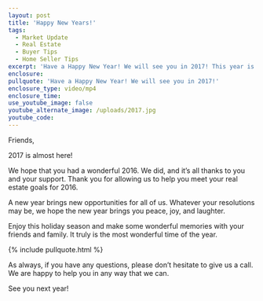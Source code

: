 ```yaml
---
layout: post
title: 'Happy New Years!'
tags:
  - Market Update
  - Real Estate
  - Buyer Tips
  - Home Seller Tips
excerpt: 'Have a Happy New Year! We will see you in 2017! This year is going to the the best year ever.'
enclosure:
pullquote: 'Have a Happy New Year! We will see you in 2017!'
enclosure_type: video/mp4
enclosure_time:
use_youtube_image: false
youtube_alternate_image: /uploads/2017.jpg
youtube_code:
---
```



Friends,

2017 is almost here!

We hope that you had a wonderful 2016. We did, and it’s all thanks to you and your support. Thank you for allowing us to help you meet your real estate goals for 2016.

A new year brings new opportunities for all of us. Whatever your resolutions may be, we hope the new year brings you peace, joy, and laughter.

Enjoy this holiday season and make some wonderful memories with your friends and family. It truly is the most wonderful time of the year.

{% include pullquote.html %}

As always, if you have any questions, please don’t hesitate to give us a call. We are happy to help you in any way that we can.

See you next year!